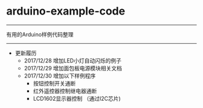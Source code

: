# arduino-example-code
----

有用的Arduino样例代码整理

----

* 更新履历
    * 2017/12/28 增加LED小灯自动闪烁的例子
    * 2017/12/29 增加面包板电源模块相关文档
    * 2017/12/30 增加以下样例程序
        + 按钮控制开关通断
        + 红外遥控器控制继电器通断
        + LCD1602显示器控制 （通过I2C芯片)